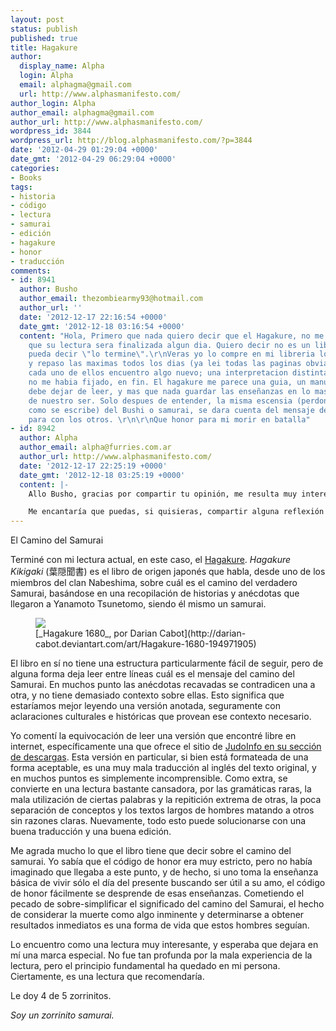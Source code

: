 ```yaml
---
layout: post
status: publish
published: true
title: Hagakure
author:
  display_name: Alpha
  login: Alpha
  email: alphagma@gmail.com
  url: http://www.alphasmanifesto.com/
author_login: Alpha
author_email: alphagma@gmail.com
author_url: http://www.alphasmanifesto.com/
wordpress_id: 3844
wordpress_url: http://blog.alphasmanifesto.com/?p=3844
date: '2012-04-29 01:29:04 +0000'
date_gmt: '2012-04-29 06:29:04 +0000'
categories:
- Books
tags:
- historia
- código
- lectura
- samurai
- edición
- hagakure
- honor
- traducción
comments:
- id: 8941
  author: Busho
  author_email: thezombiearmy93@hotmail.com
  author_url: ''
  date: '2012-12-17 22:16:54 +0000'
  date_gmt: '2012-12-18 03:16:54 +0000'
  content: "Hola, Primero que nada quiero decir que el Hagakure, no me parece un libro
    que su lectura sera finalizada algun dia. Quiero decir no es un libro donde yo
    pueda decir \"lo termine\".\r\nVeras yo lo compre en mi libreria local, estudio
    y repaso las maximas todos los dias (ya lei todas las paginas obviamente), y en
    cada uno de ellos encuentro algo nuevo; una interpretacion distinta, algo que
    no me habia fijado, en fin. El hagakure me parece una guia, un manual que no se
    debe dejar de leer, y mas que nada guardar las enseñanzas en lo mas profundo
    de nuestro ser. Solo despues de entender, la misma escensia (perdon no recuerdo
    como se escribe) del Bushi o samurai, se dara cuenta del mensaje de amor y respeto
    para con los otros. \r\n\r\nQue honor para mi morir en batalla"
- id: 8942
  author: Alpha
  author_email: alpha@furries.com.ar
  author_url: http://www.alphasmanifesto.com/
  date: '2012-12-17 22:25:19 +0000'
  date_gmt: '2012-12-18 03:25:19 +0000'
  content: |-
    Allo Busho, gracias por compartir tu opinión, me resulta muy interesante esa posición. En cierta forma el Hagakure también me transmitió esa sensación, pero sé que no me dedico a ese camino expresamente, con lo que sólo me quedaré con una porción de él. No pensé que encontraría a nadie dedicado a esta práctica (y aquí tu comentando en mi blog!).

    Me encantaría que puedas, si quisieras, compartir alguna reflexión que no sea inmediata de la lectura de él. ¡Saludos!
---
```

El Camino del Samurai


Terminé con mi lectura actual, en este caso, el [Hagakure](http://en.wikipedia.org/wiki/Hagakure). _Hagakure Kikigaki_ (葉隠聞書) es el libro de origen japonés que habla, desde uno de los miembros del clan Nabeshima, sobre cuál es el camino del verdadero Samurai, basándose en una recopilación de historias y anécdotas que llegaron a Yanamoto Tsunetomo, siendo él mismo un samurai.


<figure class="align-center">
  <img src="{{ site.baseurl }}/assets/hagakure_by_darian_cabot.jpg" />
  <figcaption>[_Hagakure 1680_, por Darian Cabot](http://darian-cabot.deviantart.com/art/Hagakure-1680-194971905)</figcaption>
</figure> 


El libro en sí no tiene una estructura particularmente fácil de seguir, pero de alguna forma deja leer entre líneas cuál es el mensaje del camino del Samurai. En muchos punto las anécdotas recavadas se contradicen una a otra, y no tiene demasiado contexto sobre ellas. Esto significa que estaríamos mejor leyendo una versión anotada, seguramente con aclaraciones culturales e históricas que provean ese contexto necesario.

Yo comentí la equivocación de leer una versión que encontré libre en internet, específicamente una que ofrece el sitio de [JudoInfo en su sección de descargas](http://judoinfo.com/new/resources/downloads/cat_view/66-principles-of-kodokan-judo). Esta versión en particular, si bien está formateada de una forma aceptable, es una muy mala traducción al inglés del texto original, y en muchos puntos es simplemente incomprensible. Como extra, se convierte en una lectura bastante cansadora, por las gramáticas raras, la mala utilización de ciertas palabras y la repitición extrema de otras, la poca separación de conceptos y los textos largos de hombres matando a otros sin razones claras. Nuevamente, todo esto puede solucionarse con una buena traducción y una buena edición.

Me agrada mucho lo que el libro tiene que decir sobre el camino del samurai. Yo sabía que el código de honor era muy estricto, pero no había imaginado que llegaba a este punto, y de hecho, si uno toma la enseñanza básica de vivir sólo el día del presente buscando ser útil a su amo, el código de honor fácilmente se desprende de esas enseñanzas. Cometiendo el pecado de sobre-simplificar el significado del camino del Samurai, el hecho de considerar la muerte como algo inminente y determinarse a obtener resultados inmediatos es una forma de vida que estos hombres seguían.

Lo encuentro como una lectura muy interesante, y esperaba que dejara en mí una marca especial. No fue tan profunda por la mala experiencia de la lectura, pero el principio fundamental ha quedado en mi persona. Ciertamente, es una lectura que recomendaría.

Le doy 4 de 5 zorrinitos.

_Soy un zorrinito samurai._
